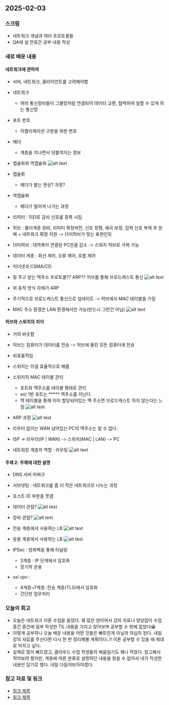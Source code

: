 ## 2025-02-03
### 스크럼
- 네트워크 개념과 여러 프로토콜들
- QA에 설 연휴간 공부 내용 작성

### 새로 배운 내용
#### 네트워크에 관하여
- 서버, 네트워크, 클라이언트를 고려해야함
- 네트워크
    - 여러 통신장비들이 그물망처럼 연결되어 데이터 교환, 협력하여 일할 수 있게 하는 통신망
- 포트 번호
    - 어플리케이션 구분을 위한 번호
- 헤더
    - 계층을 지나면서 덧붙여지는 정보
- 캡슐화와 역캡슐화
![alt text](img/03-01.png)
- 캡슐화    
    - 헤더가 붙는 현상? 과정?
- 역캡슐화
    - 헤더가 떨어져 나가는 과정
- 리피터 : 1대1로 감쇠 신호를 증폭 시킴
- 허브 : 물리계층 장비, 리피터 확장버전, 신호 정형, 왜곡 보정, 입력 신호 복제 후 분배 + 네트워크 확장 지원 -> 더미허브가 맞는 표현인듯 
- 더미허브 : 대역폭이 연결된 PC만큼 감소 -> 스위치 허브로 극복 가능

- 데이터 계층 : 회선 제어, 오류 제어, 흐름 제어
- 이더넷과 CSMA/CD 
- 핑 주고 받는 맥주소 프로토콜?? ARP?? 허브를 통해 브로드캐스트 통신
![alt text](img/03-02.png)
- 위 동작 방식 자체가 ARP
- 주기적으로 브로드캐스트 통신으로 업데이트 -> 허브에서 MAC 테이블을 가짐
- MAC 주소 환경은 LAN 환경에서만 가능(반드시 그런건 아님)
![alt text](img/03-03.png)

#### 허브와 스위치의 차이
- 거의 비슷함
- 허브는 컴퓨터가 데이터를 전송 -> 허브에 물린 모든 컴퓨터에 전송
- 비효율적임
- 스위치는 이걸 효율적으로 해줌
- 스위치의 MAC 테이블 관리
    - 포트와 맥주소를 테이블 형태로 관리
    - ex) 1번 포트는 ***** 맥주소를 지닌다.
    - 맥 테이블을 통해 이미 할당되어있는 맥 주소면 브로드캐스트 하지 않는다는 느낌
![alt text](img/03-04.png)
- ARP 과정
![alt text](img/03-05.png)

- 라우터 없이는 WAN 넘어있는 PC의 맥주소는 알 수 없다.
- ISP -> 라우터(IP | WAN) -> 스위치(MAC | LAN) -> PC

- 네트워킹 계층의 역할 : 라우팅
![alt text](img/03-06.png)

#### 주제 2: 주제에 대한 설명


- DNS 서버 어쩌구
- 서브넷팅 : 네트워크를 좀 더 작은 네트워크로 나누는 과정
- 호스트 ID 부분을 쪼갬

- 데이터 관점?
![alt text](img/03-07.png)

- 장비 관점?
![alt text](img/03-08.png)

- 전송 계층에서 사용하는 LB
![alt text](img/03-09.png)

- 응용 계층에서 사용하는 LB
![alt text](img/03-10.png)

- IPSec : 방화벽을 통해 터널링
    - 3계층 : IP 단계에서 암호화
    - 장기적 운용
- ssl vpn : 
    - 4계층~7계층 :전송 계층(TLS)에서 암호화
    - 간단한 업무처리 

### 오늘의 회고
- 오늘은 네트워크 이론 수업을 들었다. 꽤 많은 양이어서 강의 자료나 영상없이 수업 중간 중간에 일부 작성한 TIL 내용을 가지고 찾아보며 공부할 수 밖에 없었다😭
- 이렇게 공부하니 오늘 배운 내용들 어떤 것들은 빠트린게 아닐까 의심이 된다. 내일 강의 자료를 주신다면 다시 한 번 정리해볼 계획이다..!! 이론 공부할 수 있을 때 제대로 익히고 싶다.
- 실제로 많이 빠트렸고, 클라우드 수업 학생들의 배움일기도 꽤나 적었다. 참고해서 적어보려 했지만, 계층에 따른 분류로 설명하던 내용을 찾을 수 없어서 내가 작성한 내용만 담기로 했다. 내일 다듬어보아야겠다.
### 참고 자료 및 링크
- [링크 제목](URL)
- [링크 제목](URL)
